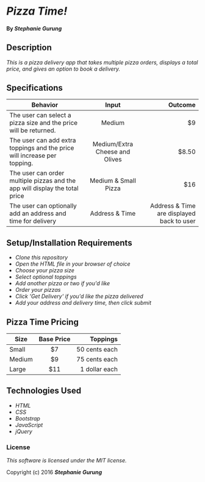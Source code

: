# _Pizza Time!_

#### By _Stephanie Gurung_

## Description

_This is a pizza delivery app that takes multiple pizza orders, displays a total price, and gives an option to book a delivery._

## Specifications
| Behavior        | Input           | Outcome  |
| ------------- |:-------------:| -----:|
| The user can select a pizza size and the price will be returned. | Medium | $9 |
| The user can add extra toppings and the price will increase per topping. | Medium/Extra Cheese and Olives | $8.50 |
| The user can order multiple pizzas and the app will display the total price | Medium & Small Pizza | $16 |
| The user can optionally add an address and time for delivery | Address & Time | Address & Time are displayed back to user |

## Setup/Installation Requirements

* _Clone this repository_
* _Open the HTML file in your browser of choice_
* _Choose your pizza size_
* _Select optional toppings_
* _Add another pizza or two if you'd like_
* _Order your pizzas_
* _Click 'Get Delivery' if you'd like the pizza delivered_
* _Add your address and delivery time, then click submit_


## Pizza Time Pricing
| Size        | Base Price           | Toppings  |
| ------------- |:-------------:| -----:|
| Small | $7 | 50 cents each |
| Medium | $9 | 75 cents each |
| Large | $11 | 1 dollar each |

## Technologies Used

* _HTML_
* _CSS_
* _Bootstrap_
* _JavaScript_
* _jQuery_

### License

*This software is licensed under the MIT license.*

Copyright (c) 2016 **_Stephanie Gurung_**
